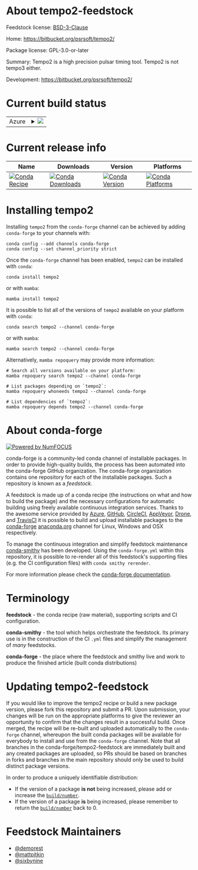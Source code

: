 About tempo2-feedstock
======================

Feedstock license: [BSD-3-Clause](https://github.com/conda-forge/tempo2-feedstock/blob/main/LICENSE.txt)

Home: https://bitbucket.org/psrsoft/tempo2/

Package license: GPL-3.0-or-later

Summary: Tempo2 is a high precision pulsar timing tool. Tempo2 is not tempo3 either.

Development: https://bitbucket.org/psrsoft/tempo2/

Current build status
====================


<table>
    
  <tr>
    <td>Azure</td>
    <td>
      <details>
        <summary>
          <a href="https://dev.azure.com/conda-forge/feedstock-builds/_build/latest?definitionId=11402&branchName=main">
            <img src="https://dev.azure.com/conda-forge/feedstock-builds/_apis/build/status/tempo2-feedstock?branchName=main">
          </a>
        </summary>
        <table>
          <thead><tr><th>Variant</th><th>Status</th></tr></thead>
          <tbody><tr>
              <td>linux_64</td>
              <td>
                <a href="https://dev.azure.com/conda-forge/feedstock-builds/_build/latest?definitionId=11402&branchName=main">
                  <img src="https://dev.azure.com/conda-forge/feedstock-builds/_apis/build/status/tempo2-feedstock?branchName=main&jobName=linux&configuration=linux%20linux_64_" alt="variant">
                </a>
              </td>
            </tr><tr>
              <td>osx_64</td>
              <td>
                <a href="https://dev.azure.com/conda-forge/feedstock-builds/_build/latest?definitionId=11402&branchName=main">
                  <img src="https://dev.azure.com/conda-forge/feedstock-builds/_apis/build/status/tempo2-feedstock?branchName=main&jobName=osx&configuration=osx%20osx_64_" alt="variant">
                </a>
              </td>
            </tr>
          </tbody>
        </table>
      </details>
    </td>
  </tr>
</table>

Current release info
====================

| Name | Downloads | Version | Platforms |
| --- | --- | --- | --- |
| [![Conda Recipe](https://img.shields.io/badge/recipe-tempo2-green.svg)](https://anaconda.org/conda-forge/tempo2) | [![Conda Downloads](https://img.shields.io/conda/dn/conda-forge/tempo2.svg)](https://anaconda.org/conda-forge/tempo2) | [![Conda Version](https://img.shields.io/conda/vn/conda-forge/tempo2.svg)](https://anaconda.org/conda-forge/tempo2) | [![Conda Platforms](https://img.shields.io/conda/pn/conda-forge/tempo2.svg)](https://anaconda.org/conda-forge/tempo2) |

Installing tempo2
=================

Installing `tempo2` from the `conda-forge` channel can be achieved by adding `conda-forge` to your channels with:

```
conda config --add channels conda-forge
conda config --set channel_priority strict
```

Once the `conda-forge` channel has been enabled, `tempo2` can be installed with `conda`:

```
conda install tempo2
```

or with `mamba`:

```
mamba install tempo2
```

It is possible to list all of the versions of `tempo2` available on your platform with `conda`:

```
conda search tempo2 --channel conda-forge
```

or with `mamba`:

```
mamba search tempo2 --channel conda-forge
```

Alternatively, `mamba repoquery` may provide more information:

```
# Search all versions available on your platform:
mamba repoquery search tempo2 --channel conda-forge

# List packages depending on `tempo2`:
mamba repoquery whoneeds tempo2 --channel conda-forge

# List dependencies of `tempo2`:
mamba repoquery depends tempo2 --channel conda-forge
```


About conda-forge
=================

[![Powered by
NumFOCUS](https://img.shields.io/badge/powered%20by-NumFOCUS-orange.svg?style=flat&colorA=E1523D&colorB=007D8A)](https://numfocus.org)

conda-forge is a community-led conda channel of installable packages.
In order to provide high-quality builds, the process has been automated into the
conda-forge GitHub organization. The conda-forge organization contains one repository
for each of the installable packages. Such a repository is known as a *feedstock*.

A feedstock is made up of a conda recipe (the instructions on what and how to build
the package) and the necessary configurations for automatic building using freely
available continuous integration services. Thanks to the awesome service provided by
[Azure](https://azure.microsoft.com/en-us/services/devops/), [GitHub](https://github.com/),
[CircleCI](https://circleci.com/), [AppVeyor](https://www.appveyor.com/),
[Drone](https://cloud.drone.io/welcome), and [TravisCI](https://travis-ci.com/)
it is possible to build and upload installable packages to the
[conda-forge](https://anaconda.org/conda-forge) [anaconda.org](https://anaconda.org/)
channel for Linux, Windows and OSX respectively.

To manage the continuous integration and simplify feedstock maintenance
[conda-smithy](https://github.com/conda-forge/conda-smithy) has been developed.
Using the ``conda-forge.yml`` within this repository, it is possible to re-render all of
this feedstock's supporting files (e.g. the CI configuration files) with ``conda smithy rerender``.

For more information please check the [conda-forge documentation](https://conda-forge.org/docs/).

Terminology
===========

**feedstock** - the conda recipe (raw material), supporting scripts and CI configuration.

**conda-smithy** - the tool which helps orchestrate the feedstock.
                   Its primary use is in the construction of the CI ``.yml`` files
                   and simplify the management of *many* feedstocks.

**conda-forge** - the place where the feedstock and smithy live and work to
                  produce the finished article (built conda distributions)


Updating tempo2-feedstock
=========================

If you would like to improve the tempo2 recipe or build a new
package version, please fork this repository and submit a PR. Upon submission,
your changes will be run on the appropriate platforms to give the reviewer an
opportunity to confirm that the changes result in a successful build. Once
merged, the recipe will be re-built and uploaded automatically to the
`conda-forge` channel, whereupon the built conda packages will be available for
everybody to install and use from the `conda-forge` channel.
Note that all branches in the conda-forge/tempo2-feedstock are
immediately built and any created packages are uploaded, so PRs should be based
on branches in forks and branches in the main repository should only be used to
build distinct package versions.

In order to produce a uniquely identifiable distribution:
 * If the version of a package **is not** being increased, please add or increase
   the [``build/number``](https://docs.conda.io/projects/conda-build/en/latest/resources/define-metadata.html#build-number-and-string).
 * If the version of a package **is** being increased, please remember to return
   the [``build/number``](https://docs.conda.io/projects/conda-build/en/latest/resources/define-metadata.html#build-number-and-string)
   back to 0.

Feedstock Maintainers
=====================

* [@demorest](https://github.com/demorest/)
* [@mattpitkin](https://github.com/mattpitkin/)
* [@sixbynine](https://github.com/sixbynine/)

